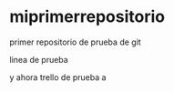 # miprimerrepositorio
primer repositorio de prueba de git

linea de prueba

y ahora trello de prueba
a
